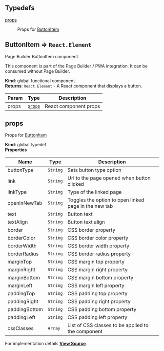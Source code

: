 ## Typedefs

<dl>
<dt><a href="#props">props</a></dt>
<dd><p>Props for <a href="#ButtonItem">ButtonItem</a></p>
</dd>
</dl>

<a name="ButtonItem"></a>

## ButtonItem ⇒ `React.Element`

Page Builder ButtonItem component.

This component is part of the Page Builder / PWA integration. It can be consumed without Page Builder.

**Kind**: global functional component  
**Returns**: `React.Element` - A React component that displays a button.

| Param | Type              | Description           |
| ----- | ----------------- | --------------------- |
| props | [`props`](#props) | React component props |

<a name="props"></a>

## props

Props for [ButtonItem](#ButtonItem)

**Kind**: global typedef  
**Properties**

| Name          | Type     | Description                                           |
| ------------- | -------- | ----------------------------------------------------- |
| buttonType    | `String` | Sets button type option                               |
| link          | `String` | Url to the page opened when button clicked            |
| linkType      | `String` | Type of the linked page                               |
| openInNewTab  | `String` | Toggles the option to open linked page in the new tab |
| text          | `String` | Button text                                           |
| textAlign     | `String` | Button text align                                     |
| border        | `String` | CSS border property                                   |
| borderColor   | `String` | CSS border color property                             |
| borderWidth   | `String` | CSS border width property                             |
| borderRadius  | `String` | CSS border radius property                            |
| marginTop     | `String` | CSS margin top property                               |
| marginRight   | `String` | CSS margin right property                             |
| marginBottom  | `String` | CSS margin bottom property                            |
| marginLeft    | `String` | CSS margin left property                              |
| paddingTop    | `String` | CSS padding top property                              |
| paddingRight  | `String` | CSS padding right property                            |
| paddingBottom | `String` | CSS padding bottom property                           |
| paddingLeft   | `String` | CSS padding left property                             |
| cssClasses    | `Array`  | List of CSS classes to be applied to the component    |

For implementation details [**View Source**](https://github.com/magento/pwa-studio/blob/develop/packages/pagebuilder/lib/ContentTypes/ButtonItem/buttonItem.js).
